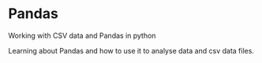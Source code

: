 # Pandas
Working with CSV data and Pandas in python 

Learning about Pandas and how to use it to analyse data and csv data files.
